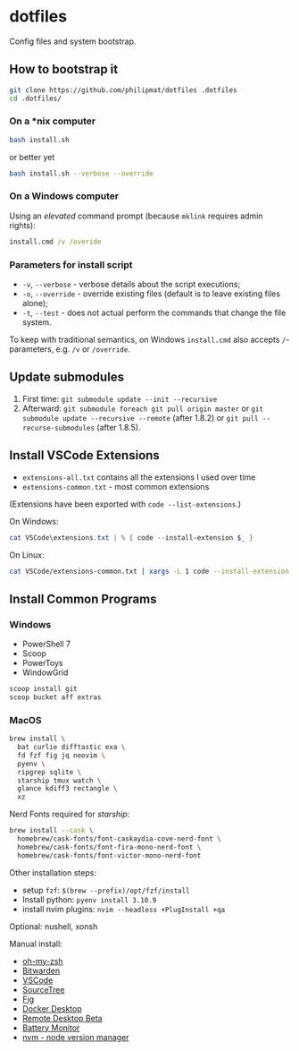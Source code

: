 # dotfiles

Config files and system bootstrap.

## How to bootstrap it

```sh
git clone https://github.com/philipmat/dotfiles .dotfiles
cd .dotfiles/
```

### On a *nix computer

```sh
bash install.sh
```

or better yet

```sh
bash install.sh --verbose --override 
```

### On a Windows computer

Using an *elevated* command prompt (because `mklink` requires admin rights):

```cmd
install.cmd /v /overide
```

### Parameters for install script

- `-v`, `--verbose` - verbose details about the script executions;
- `-o`, `--override` - override existing files (default is to leave existing files alone);
- `-t`, `--test` - does not actual perform the commands that change the file system.

To keep with traditional semantics, on Windows `install.cmd` also accepts `/`-parameters,
e.g. `/v` or `/override`.

## Update submodules

1. First time: `git submodule update --init --recursive`
2. Afterward: `git submodule foreach git pull origin master`
   or `git submodule update --recursive --remote` (after 1.8.2)
   or `git pull --recurse-submodules` (after 1.8.5).

## Install VSCode Extensions

- `extensions-all.txt` contains all the extensions I used over time
- `extensions-common.txt` - most common extensions

(Extensions have been exported with `code --list-extensions`.)

On Windows:

```ps1
cat VSCode\extensions.txt | % { code --install-extension $_ }
```

On Linux:

```sh
cat VSCode/extensions-common.txt | xargs -L 1 code --install-extension
```

## Install Common Programs

### Windows

- PowerShell 7
- Scoop
- PowerToys
- WindowGrid

```ps
scoop install git
scoop bucket aff extras
```

### MacOS

```sh
brew install \
  bat curlie difftastic exa \
  fd fzf fig jq neovim \
  pyenv \
  ripgrep sqlite \
  starship tmux watch \
  glance kdiff3 rectangle \
  xz
```

Nerd Fonts required for *starship*:

```sh
brew install --cask \
  homebrew/cask-fonts/font-caskaydia-cove-nerd-font \
  homebrew/cask-fonts/font-fira-mono-nerd-font \
  homebrew/cask-fonts/font-victor-mono-nerd-font
```

Other installation steps:

- setup `fzf`: `$(brew --prefix)/opt/fzf/install`
- Install python: `pyenv install 3.10.9`
- install nvim plugins: `nvim --headless +PlugInstall +qa`

Optional: nushell, xonsh

Manual install:

- [oh-my-zsh](https://ohmyz.sh/#install)
- [Bitwarden](https://apps.apple.com/us/app/bitwarden/id1352778147?mt=12)
- [VSCode](https://code.visualstudio.com/)
- [SourceTree](https://www.sourcetreeapp.com/)
- [Fig](https://fig.io/)
- [Docker Desktop](https://www.docker.com/products/docker-desktop/)
- [Remote Desktop Beta](https://install.appcenter.ms/orgs/rdmacios-k2vy/apps/microsoft-remote-desktop-for-mac/distribution_groups/all-users-of-microsoft-remote-desktop-for-mac)
- [Battery Monitor](https://apps.apple.com/us/app/battery-monitor-health-info/id836505650?mt=12)
- [nvm - node version manager](https://github.com/nvm-sh/nvm#installing-and-updating)
